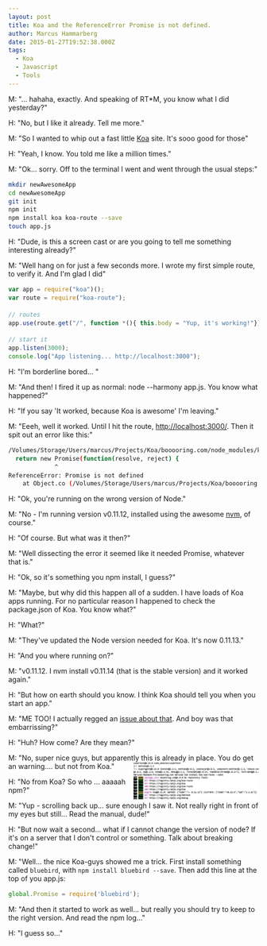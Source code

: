 ```yaml
---
layout: post
title: Koa and the ReferenceError Promise is not defined.
author: Marcus Hammarberg
date: 2015-01-27T19:52:38.000Z
tags:
  - Koa
  - Javascript
  - Tools
---
```


M: "... hahaha, exactly. And speaking of RT*M, you know what I did yesterday?"

H: "No, but I like it already. Tell me more."

M: "So I wanted to whip out a fast little [Koa](http://www.koajs.com) site. It's sooo good for those"

H: "Yeah, I know. You told me like a million times."

M: "Ok... sorry. Off to the terminal I went and went through the usual steps:"

```bash
mkdir newAwesomeApp
cd newAwesomeApp
git init
npm init
npm install koa koa-route --save
touch app.js
```

<!-- excerpt-end -->

H: "Dude, is this a screen cast or are you going to tell me something interesting already?"

M: "Well hang on for just a few seconds more. I wrote my first simple route, to verify it. And I'm glad I did"

```javascript
var app = require("koa")();
var route = require("koa-route");

// routes
app.use(route.get("/", function *(){ this.body = "Yup, it's working!"}));

// start it
app.listen(3000);
console.log("App listening... http://localhost:3000");
```

H: "I'm borderline bored... "

M: "And then! I fired it up as normal: node --harmony app.js. You know what happened?"

H: "If you say 'It worked, because Koa is awesome' I'm leaving."

M: "Eeeh, well it worked. Until I hit the route, <http://localhost:3000/>. Then it spit out an error like this:"

```bash
/Volumes/Storage/Users/marcus/Projects/Koa/booooring.com/node_modules/koa/node_modules/co/index.js:47
  return new Promise(function(resolve, reject) {
             ^
ReferenceError: Promise is not defined
    at Object.co (/Volumes/Storage/Users/marcus/Projects/Koa/booooring.com/node_modules/koa/node_modules/co/index.js:47:14)

```

H: "Ok, you're running on the wrong version of Node."

M: "No - I'm running version v0.11.12, installed using the awesome [nvm](https://github.com/creationix/nvm), of course."

H: "Of course. But what was it then?"

M: "Well dissecting the error it seemed like it needed Promise, whatever that is."

H: "Ok, so it's something you npm install, I guess?"

M: "Maybe, but why did this happen all of a sudden. I have loads of Koa apps running. For no particular reason I happened to check the package.json of Koa. You know what?"

H: "What?"

M: "They've updated the Node version needed for Koa. It's now 0.11.13."

H: "And you where running on?"

M: "v0.11.12. I nvm install v0.11.14 (that is the stable version) and it worked again."

H: "But how on earth should you know. I think Koa should tell you when you start an app."

M: "ME TOO! I actually regged an [issue about that](https://github.com/koajs/koa/issues/397). And boy was that embarrissing?"

H: "Huh? How come? Are they mean?"

M: "No, super nice guys, but apparently this is already in place. You do get an warning.... but not from Koa."
<img src="/img/npmLogKoaVersion.jpg" style="float:right" width="50%">

H: "No from Koa? So who ... aaaaah npm?"

M: "Yup - scrolling back up... sure enough I saw it. Not really right in front of my eyes but still... Read the manual, dude!"

H: "But now wait a second... what if I cannot change the version of node? If it's on a server that I don't control or something. Talk about breaking change!"

M: "Well... the nice Koa-guys showed me a trick. First install something called `bluebird`, with `npm install bluebird --save`. Then add this line at the top of you app.js:

```javascript
global.Promise = require('bluebird');
```

M: "And then it started to work as well... but really you should try to keep to the right version. And read the npm log..."

H: "I guess so..."
